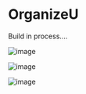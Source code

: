# OrganizeU

Build in process....

![image](https://github.com/dhavanikgithub/OrganizeU/assets/110646988/37353da8-cbd1-4a56-a72a-81a3550e3772)

![image](https://github.com/dhavanikgithub/OrganizeU/assets/110646988/3f39b632-60f9-44d2-a8fd-c50f1db44ea3)

![image](https://github.com/dhavanikgithub/OrganizeU/assets/110646988/b0df97bf-d2c1-45e2-8532-8627790015d8)

